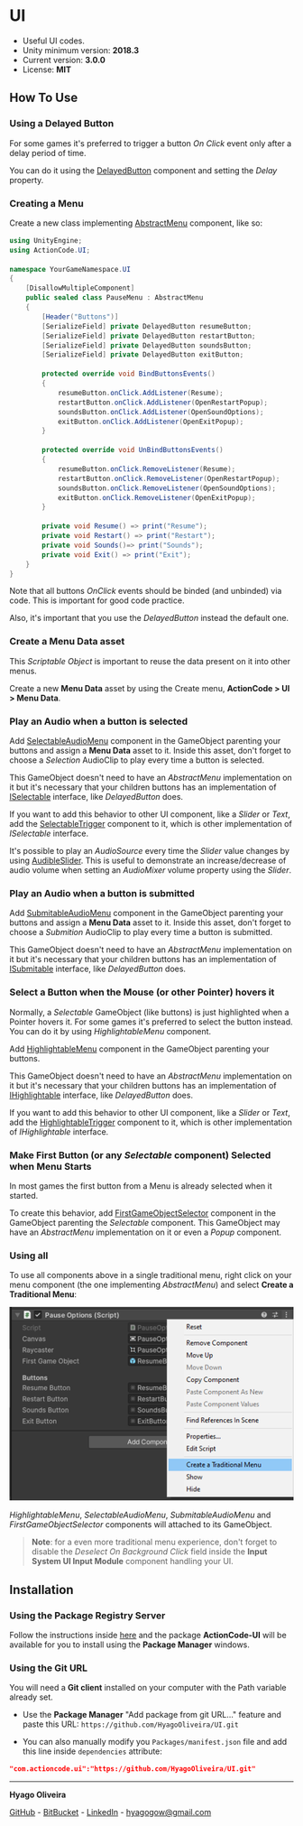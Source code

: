 # UI

* Useful UI codes.
* Unity minimum version: **2018.3**
* Current version: **3.0.0**
* License: **MIT**

## How To Use

### Using a Delayed Button

For some games it's preferred to trigger a button *On Click* event only after a delay period of time.

You can do it using the [DelayedButton](/Runtime/Buttons/DelayedButton.cs) component and 
setting the *Delay* property.

### Creating a Menu

Create a new class implementing [AbstractMenu](/Runtime/Menus/AbstractMenu.cs) component, like so:

```csharp
using UnityEngine;
using ActionCode.UI;

namespace YourGameNamespace.UI
{
    [DisallowMultipleComponent]
    public sealed class PauseMenu : AbstractMenu
    {
        [Header("Buttons")]
        [SerializeField] private DelayedButton resumeButton;
        [SerializeField] private DelayedButton restartButton;
        [SerializeField] private DelayedButton soundsButton;
        [SerializeField] private DelayedButton exitButton;

        protected override void BindButtonsEvents()
        {
            resumeButton.onClick.AddListener(Resume);
            restartButton.onClick.AddListener(OpenRestartPopup);
            soundsButton.onClick.AddListener(OpenSoundOptions);
            exitButton.onClick.AddListener(OpenExitPopup);
        }

        protected override void UnBindButtonsEvents()
        {
            resumeButton.onClick.RemoveListener(Resume);
            restartButton.onClick.RemoveListener(OpenRestartPopup);
            soundsButton.onClick.RemoveListener(OpenSoundOptions);
            exitButton.onClick.RemoveListener(OpenExitPopup);
        }

        private void Resume() => print("Resume");
        private void Restart() => print("Restart");
        private void Sounds()=> print("Sounds");
        private void Exit() => print("Exit");
    }
}
```

Note that all buttons *OnClick* events should be binded (and unbinded) via code. This is important for good code practice.

Also, it's important that you use the *DelayedButton* instead the default one.

### Create a Menu Data asset

This *Scriptable Object* is important to reuse the data present on it into other menus.

Create a new **Menu Data** asset by using the Create menu, **ActionCode > UI > Menu Data**.

### Play an Audio when a button is selected

Add [SelectableAudioMenu](/Runtime/Menus/SelectableAudioMenu.cs) component in the GameObject parenting your buttons and
assign a **Menu Data** asset to it. Inside this asset, don't forget to choose a *Selection* AudioClip to play every time a button is selected. 

This GameObject doesn't need to have an *AbstractMenu* implementation on it but it's necessary that your children buttons has
an implementation of [ISelectable](/Runtime/Interfaces/ISelectable.cs) interface, like *DelayedButton* does.

If you want to add this behavior to other UI component, like a *Slider* or *Text*, add the [SelectableTrigger](/Runtime/Triggers/SelectableTrigger.cs)
component to it, which is other implementation of *ISelectable* interface.

It's possible to play an *AudioSource* every time the *Slider* value changes by using [AudibleSlider](/Runtime/UI/AudibleSlider.cs). This is useful 
to demonstrate an increase/decrease of audio volume when setting an *AudioMixer* volume property using the *Slider*.

### Play an Audio when a button is submitted

Add [SubmitableAudioMenu](/Runtime/Menus/SubmitableAudioMenu.cs) component in the GameObject parenting your buttons and 
assign a **Menu Data** asset to it. Inside this asset, don't forget to choose a *Submition* AudioClip to play every time a button is submitted. 

This GameObject doesn't need to have an *AbstractMenu* implementation on it but it's necessary that your children buttons has
an implementation of [ISubmitable](/Runtime/Interfaces/ISubmitable.cs) interface, like *DelayedButton* does.

### Select a Button when the Mouse (or other Pointer) hovers it

Normally, a *Selectable* GameObject (like buttons) is just highlighted when a Pointer hovers it.
For some games it's preferred to select the button instead. You can do it by using *HighlightableMenu* component.

Add [HighlightableMenu](/Runtime/Menus/HighlightableMenu.cs) component in the GameObject parenting your buttons.

This GameObject doesn't need to have an *AbstractMenu* implementation on it but it's necessary that your children buttons has
an implementation of [IHighlightable](/Runtime/Interfaces/IHighlightable.cs) interface, like *DelayedButton* does.

If you want to add this behavior to other UI component, like a *Slider* or *Text*, add the [HighlightableTrigger](/Runtime/Triggers/HighlightableTrigger.cs)
component to it, which is other implementation of *IHighlightable* interface.

### Make First Button (or any *Selectable* component) Selected when Menu Starts

In most games the first button from a Menu is already selected when it started.

To create this behavior, add [FirstGameObjectSelector](/Runtime/Menus/FirstGameObjectSelector.cs) component in the GameObject 
parenting the *Selectable* component. This GameObject may have an *AbstractMenu* implementation on it or even a *Popup* component.

### Using all

To use all components above in a single traditional menu, right click on your menu component 
(the one implementing *AbstractMenu*) and select **Create a Traditional Menu**:

![Create a Traditional Menu](/Docs~/creating-traditional-menu.png "Create a Traditional Menu")

*HighlightableMenu*, *SelectableAudioMenu*, *SubmitableAudioMenu* and *FirstGameObjectSelector* components will attached to its GameObject.

>**Note**: for a even more traditional menu experience, don't forget to disable the *Deselect On Background Click* field 
inside the **Input System UI Input Module** component handling your UI.

## Installation

### Using the Package Registry Server

Follow the instructions inside [here](https://cutt.ly/ukvj1c8) and the package **ActionCode-UI** 
will be available for you to install using the **Package Manager** windows.

### Using the Git URL

You will need a **Git client** installed on your computer with the Path variable already set. 

- Use the **Package Manager** "Add package from git URL..." feature and paste this URL: `https://github.com/HyagoOliveira/UI.git`

- You can also manually modify you `Packages/manifest.json` file and add this line inside `dependencies` attribute: 

```json
"com.actioncode.ui":"https://github.com/HyagoOliveira/UI.git"
```

---

**Hyago Oliveira**

[GitHub](https://github.com/HyagoOliveira) -
[BitBucket](https://bitbucket.org/HyagoGow/) -
[LinkedIn](https://www.linkedin.com/in/hyago-oliveira/) -
<hyagogow@gmail.com>
